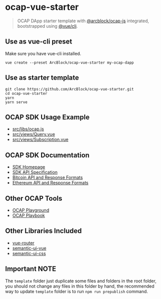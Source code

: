 # ocap-vue-starter

> OCAP DApp starter template with [@arcblock/ocap-js](https://github.com/ArcBlock/ocap-javascript-sdk/tree/master/packages/ocap-js) integrated, bootstrapped using [@vue/cli](https://github.com/vuejs/vue-cli).

## Use as vue-cli preset

Make sure you have vue-cli installed.

```shell
vue create --preset ArcBlock/ocap-vue-starter my-ocap-dapp
```

## Use as starter template

```shell
git clone https://github.com/ArcBlock/ocap-vue-starter.git
cd ocap-vue-starter
yarn
yarn serve
```

## OCAP SDK Usage Example

- [src/libs/ocap.js](./src/libs/ocap.js)
- [src/views/Query.vue](./src/views/Query.vue)
- [src/views/Subscription.vue](./src/views/Subscription.vue)

## OCAP SDK Documentation

- [SDK Homepage](https://github.com/ArcBlock/ocap-javascript-sdk/tree/master/packages/ocap-js)
- [SDK API Specification](https://github.com/ArcBlock/ocap-javascript-sdk/blob/master/packages/ocap-js/docs/spec.md)
- [Bitcoin API and Response Formats](https://github.com/ArcBlock/ocap-javascript-sdk/blob/master/packages/ocap-js/docs/btc.md)
- [Ethereum API and Response Formats](https://github.com/ArcBlock/ocap-javascript-sdk/blob/master/packages/ocap-js/docs/eth.md)

## Other OCAP Tools

- [OCAP Playground](https://ocap.arcblock.io)
- [OCAP Playbook](https://ocap.arcblock.io)

## Other Libraries Included

- [vue-router](https://router.vuejs.org/)
- [semantic-ui-vue](https://github.com/Semantic-UI-Vue/Semantic-UI-Vue)
- [semantic-ui-css](https://github.com/Semantic-Org/Semantic-UI-CSS)

## Important NOTE

The `template` folder just duplicate some files and folders in the root folder, you should not change any files in this folder by hand, the recommended way to update `template` folder is to run `npm run prepublish` command.
